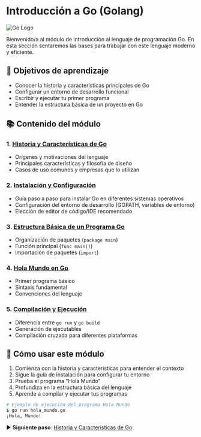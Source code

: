 # Introducción a Go (Golang)

![Go Logo](https://go.dev/images/go-logo-blue.svg)

Bienvenido/a al módulo de introducción al lenguaje de programación Go. En esta sección sentaremos las bases para trabajar con este lenguaje moderno y eficiente.

## 🎯 Objetivos de aprendizaje

- Conocer la historia y características principales de Go
- Configurar un entorno de desarrollo funcional
- Escribir y ejecutar tu primer programa
- Entender la estructura básica de un proyecto en Go

## 📚 Contenido del módulo

### 1. [Historia y Características de Go](./historia_y_caracteristicas.md)

- Orígenes y motivaciones del lenguaje
- Principales características y filosofía de diseño
- Casos de uso comunes y empresas que lo utilizan

### 2. [Instalación y Configuración](./instalacion_y_configuracion.md)

- Guía paso a paso para instalar Go en diferentes sistemas operativos
- Configuración del entorno de desarrollo (GOPATH, variables de entorno)
- Elección de editor de código/IDE recomendado

### 3. [Estructura Básica de un Programa Go](./estructura_basica.md)

- Organización de paquetes (`package main`)
- Función principal (`func main()`)
- Importación de paquetes (`import`)

### 4. [Hola Mundo en Go](./hola_mundo.go)

- Primer programa básico
- Sintaxis fundamental
- Convenciones del lenguaje

### 5. [Compilación y Ejecución](./go_run_build.md)

- Diferencia entre `go run` y `go build`
- Generación de ejecutables
- Compilación cruzada para diferentes plataformas

## 🚀 Cómo usar este módulo

1. Comienza con la historia y características para entender el contexto
2. Sigue la guía de instalación para configurar tu entorno
3. Prueba el programa "Hola Mundo"
4. Profundiza en la estructura básica del lenguaje
5. Aprende a compilar y ejecutar tus programas

```bash
# Ejemplo de ejecución del programa Hola Mundo
$ go run hola_mundo.go
¡Hola, Mundo!
```

▶ **Siguiente paso**: [Historia y Características de Go](./historia_y_caracteristicas.md)
